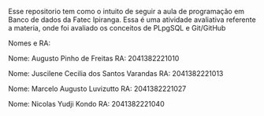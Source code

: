 Esse repositorio tem como o intuito de seguir a aula de programação em Banco de dados da Fatec Ipiranga. Essa é uma atividade avaliativa referente a materia, onde foi avaliado os conceitos de PLpgSQL e Git/GitHub

Nomes e RA:

Nome: Augusto Pinho de Freitas RA: 2041382221010

Nome: Juscilene Cecilia dos Santos Varandas RA: 2041382221013

Nome: Marcelo Augusto Luvizutto RA: 2041382221027

Nome: Nicolas Yudji Kondo RA: 2041382221040

